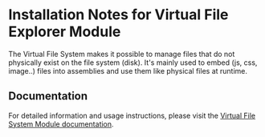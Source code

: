 # Installation Notes for Virtual File Explorer Module

The Virtual File System makes it possible to manage files that do not physically exist on the file system (disk). It's mainly used to embed (js, css, image..) files into assemblies and use them like physical files at runtime.

## Documentation

For detailed information and usage instructions, please visit the [Virtual File System Module documentation](https://abp.io/docs/latest/framework/infrastructure/virtual-file-system). 